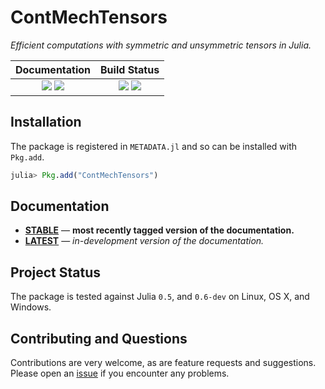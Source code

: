 # ContMechTensors

*Efficient computations with symmetric and unsymmetric tensors in Julia.*

| **Documentation**                                                               | **Build Status**                                                |
|:-------------------------------------------------------------------------------:|:---------------------------------------------------------------:|
| [![][docs-stable-img]][docs-stable-url] [![][docs-latest-img]][docs-latest-url] | [![][travis-img]][travis-url] [![][appveyor-img]][appveyor-url] |


## Installation

The package is registered in `METADATA.jl` and so can be installed with `Pkg.add`.

```julia
julia> Pkg.add("ContMechTensors")
```

## Documentation

- [**STABLE**][docs-stable-url] &mdash; **most recently tagged version of the documentation.**
- [**LATEST**][docs-latest-url] &mdash; *in-development version of the documentation.*

## Project Status

The package is tested against Julia `0.5`, and `0.6-dev` on Linux, OS X, and Windows.

## Contributing and Questions

Contributions are very welcome, as are feature requests and suggestions. Please open an [issue][issues-url] if you encounter any problems.

[docs-latest-img]: https://img.shields.io/badge/docs-latest-blue.svg
[docs-latest-url]: https://github.com/KristofferC/ContMechTensors.jl/latest

[docs-stable-img]: https://img.shields.io/badge/docs-stable-blue.svg
[docs-stable-url]: https://github.com/KristofferC/ContMechTensors.jl/stable

[travis-img]: https://travis-ci.org/KristofferC/ContMechTensors.jl.svg?branch=master
[travis-url]: https://travis-ci.org/KristofferC/ContMechTensors.jl

[appveyor-img]: https://ci.appveyor.com/api/projects/status/xe0ghtyas12wv555/branch/master?svg=true
[appveyor-url]: https://ci.appveyor.com/project/KristofferC/contmechtensors-jl/branch/master

[issues-url]: https://github.com/KristofferC/ContMechTensors.jl/issues
